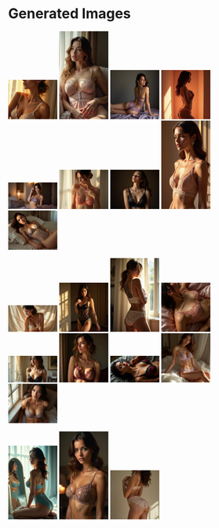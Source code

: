 # Generated Images



<img src="2025_06_21_01.webp" width="100"/> <img src="2025_06_21_02.webp" width="100"/> <img src="2025_06_21_03.webp" width="100"/> <img src="2025_06_21_04.webp" width="100"/> <img src="2025_06_21_05.webp" width="100"/> <img src="2025_06_21_06.webp" width="100"/> <img src="2025_06_21_07.webp" width="100"/> <img src="2025_06_21_08.webp" width="100"/> <img src="2025_06_21_09.webp" width="100"/>

<img src="2025_06_21_10.webp" width="100"/> <img src="2025_06_21_11.webp" width="100"/> <img src="2025_06_21_12.webp" width="100"/> <img src="2025_06_21_13.webp" width="100"/> <img src="2025_06_21_14.webp" width="100"/> <img src="2025_06_21_15.webp" width="100"/> <img src="2025_06_21_16.webp" width="100"/> <img src="2025_06_21_17.webp" width="100"/> <img src="2025_06_21_18.webp" width="100"/>

<img src="2025_06_21_19.webp" width="100"/> <img src="2025_06_21_20.webp" width="100"/> <img src="2025_06_21_21.webp" width="100"/>